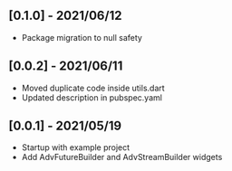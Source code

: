 ## [0.1.0] - 2021/06/12

* Package migration to null safety

## [0.0.2] - 2021/06/11

* Moved duplicate code inside utils.dart
* Updated description in pubspec.yaml

## [0.0.1] - 2021/05/19

* Startup with example project
* Add AdvFutureBuilder and AdvStreamBuilder widgets
